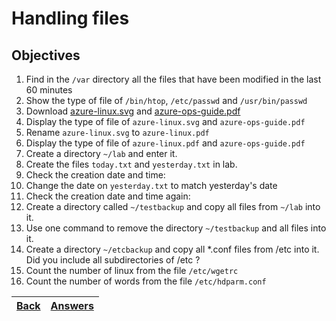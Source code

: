 #  Handling files

## Objectives

1. Find in the `/var` directory all the files that have been modified in the last 60 minutes
2. Show the type of file of `/bin/htop`, `/etc/passwd` and `/usr/bin/passwd`
3. Download [azure-linux.svg](https://docs.microsoft.com/en-us/learn/achievements/azure-linux.svg)  and [azure-ops-guide.pdf](https://docsmsftpdfs.blob.core.windows.net/guides/azure/azure-ops-guide.pdf) 
4. Display the type of file of `azure-linux.svg` and `azure-ops-guide.pdf`
5. Rename `azure-linux.svg` to `azure-linux.pdf` 
6. Display the type of file of `azure-linux.pdf` and `azure-ops-guide.pdf`
7. Create a directory `~/lab` and enter it.
8. Create the files `today.txt` and `yesterday.txt` in lab.
9. Check the creation date and time:
10. Change the date on `yesterday.txt` to match yesterday's date
11. Check the creation date and time again: 
12. Create a directory called `~/testbackup` and copy all files from `~/lab` into it.
13. Use one command to remove the directory `~/testbackup` and all files into it.
14. Create a directory `~/etcbackup` and copy all *.conf files from /etc into it. Did you include all subdirectories of /etc ?
15. Count the number of linux from the file `/etc/wgetrc`
16. Count the number of words from the file `/etc/hdparm.conf`

[Back](/README.md)| [Answers](https://github.com/ricmmartins/fasthack-linux-answers/blob/main/challenges/lab-working-files.md) | 
:----- |:-----
